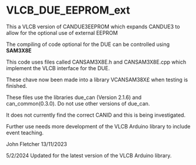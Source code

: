 # VLCB_DUE_EEPROM_ext

This a VLCB version of CANDUE3EEPROM which expands CANDUE3 to allow for the optional use of external EEPROM

The compiling of code optional for the DUE can be controlled using __SAM3X8E__

This code uses files called CANSAM3X8E.h and CANSAM3X8E.cpp which implement the VLCB interface for the DUE.

These chave now been made into a library VCANSAM38X£ when testing is finished.

These files use the libraries due_can (Version 2.1.6) and can_common(0.3.0). Do not use other versions of due_can.

It does not currently find the correct CANID and this is being investigated.

Further use needs more development of the VLCB Arduino library to include event teaching.

John Fletcher 13/11/2023

5/2/2024 Updated for the latest version of the VLCB Arduino library.




